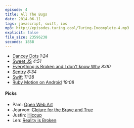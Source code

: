 ```yaml
---
episode: 4
title: All The Bugs
date: 2014-06-11
tags: javascript, swift, ios
mp3: http://episodes.turing.cool/Turing-Incomplete-4.mp3
explicit: false
file_size: 23596238
seconds: 1858
---
```



* [Dancey Dots](http://danceydots.com/) *1:24*
* [Sweet JS](http://sweetjs.org/) *4:51*
* [Everything is Broken and I don't know Why](https://speakerdeck.com/mattrobenolt/everything-is-broken-and-i-dont-know-why) *8:00*
* [Sentry](https://getsentry.com/welcome/) *8:34*
* [Swift](https://developer.apple.com/swift/) *11:38*
* [Ruby Motion on Android](http://www.rubymotion.com/support/) *19:08*


#### Picks

* Pam: [Open Web Art](https://github.com/whichlight/jsconf-open-web-art)
* Jearvon: [Clojure for the Brave and True](http://www.braveclojure.com)
* Justin: [Hiccup](https://github.com/weavejester/hiccup)
* Len: [Reality is Broken](http://www.amazon.com/Reality-Is-Broken-Better-Change/dp/0143120611)
